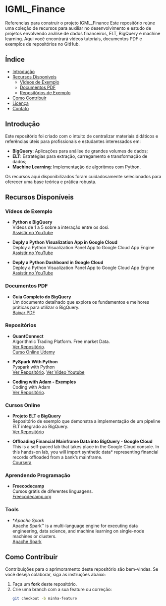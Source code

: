 # IGML_Finance
Referencias para construir o projeto IGML_Finance
Este repositório reúne uma coleção de recursos para auxiliar no desenvolvimento e estudo de projetos envolvendo análise de dados financeiros, ELT, BigQuery e machine learning. Aqui você encontrará vídeos tutoriais, documentos PDF e exemplos de repositórios no GitHub.

## Índice

- [Introdução](#introdução)
- [Recursos Disponíveis](#recursos-disponíveis)
  - [Vídeos de Exemplo](#vídeos-de-exemplo)
  - [Documentos PDF](#documentos-pdf)
  - [Repositórios de Exemplo](#repositórios-de-exemplo)
- [Como Contribuir](#como-contribuir)
- [Licença](#licença)
- [Contato](#contato)

## Introdução

Este repositório foi criado com o intuito de centralizar materiais didáticos e referências úteis para profissionais e estudantes interessados em:
- **BigQuery**: Aplicações para análise de grandes volumes de dados;
- **ELT**: Estratégias para extração, carregamento e transformação de dados;
- **Machine Learning**: Implementação de algoritmos com Python.

Os recursos aqui disponibilizados foram cuidadosamente selecionados para oferecer uma base teórica e prática robusta.

## Recursos Disponíveis

### Vídeos de Exemplo

- **Python e BigQuery**  
  Videos de 1 a 5 sobre a interação entre os dosi.  
  [Assistir no YouTube](https://www.youtube.com/watch?v=0Kseto5BctM)

- **Deply a Python Visualization App in Google Cloud**  
  Deploy a Python Visualization Panel App to Google Cloud App Engine
  [Assistir no YouTube](https://www.youtube.com/watch?v=lxG0NckUUuw)

- **Deply a Python Dashboard in Google Cloud**  
  Deploy a Python Visualization Panel App to Google Cloud App Engine
  [Assistir no YouTube]([https://www.youtube.com/watch?v=lxG0NckUUuw](https://www.youtube.com/watch?v=cmexkqJoOBU))


  

### Documentos PDF

- **Guia Completo do BigQuery**  
  Um documento detalhado que explora os fundamentos e melhores práticas para utilizar o BigQuery.  
  [Baixar PDF](https://exemplo.com/guia-bigquery.pdf)

### Repositórios

- **QuantConnect**  
  Algorithmic Trading Platform.  Free market Data.  
  [Ver Repositório](https://github.com/QuantConnect).  
  [Curso Online Udemy](https://www.udemy.com/course/the-complete-course-on-coding-trading-bots-using-python/?couponCode=2021PM25)

- **PySpark With Python**  
  Pyspark with Python   
  [Ver Repositório](https://github.com/krishnaik06/Pyspark-With-Python). [Ver Video Youtube](https://www.youtube.com/watch?v=_C8kWso4ne4)

- **Coding with Adam - Exemples**  
  Coding with Adam     
  [Ver Repositório](https://github.com/Coding-with-Adam?tab=repositories). 

  
  

### Cursos Online

- **Projeto ELT e BigQuery**  
  Repositório de exemplo que demonstra a implementação de um pipeline ELT integrado ao BigQuery.  
  [Ver Repositório](https://github.com/exemplo/repo1)
  
- **Offloading Financial Mainframe Data into BigQuery - Google Cloud**  
 This is a self-paced lab that takes place in the Google Cloud console. In this hands-on lab, you will import synthetic data* representing financial records offloaded from a bank’s mainframe.   
  [Coursera](https://www.coursera.org/projects/googlecloud-offloading-financial-mainframe-data-into-bigquery-and-elastic-ybzf3)

### Aprendendo Programação  

- **Freecodecamp**  
  Cursos grátis de diferentes linguagens.  
  [Freecodecamp.org](https://www.freecodecamp.org)

### Tools

- **Apache Spark*  
  Apache Spark™ is a multi-language engine for executing data engineering, data science, and machine learning on single-node machines or clusters.  
  [Apache Spark](https://spark.apache.org/)


## Como Contribuir

Contribuições para o aprimoramento deste repositório são bem-vindas. Se você deseja colaborar, siga as instruções abaixo:

1. Faça um **fork** deste repositório.
2. Crie uma branch com a sua feature ou correção:
   ```bash
   git checkout -b minha-feature
